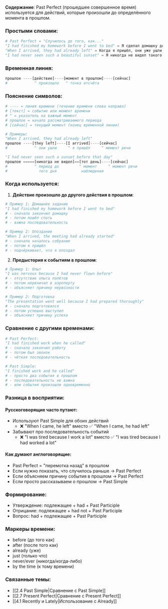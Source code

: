 **Содержание**: Past Perfect (прошедшее совершенное время) используется для действий, которые произошли до определённого момента в прошлом.

### Простыми словами:
```python
# Past Perfect = "Случилось до того, как..."
"I had finished my homework before I went to bed" = Я сделал домашку до того, как пошёл спать
"When I arrived, they had already left" = Когда я пришёл, они уже ушли
"I had never seen such a beautiful sunset" = Я никогда не видел такого красивого заката (до того момента)
```

### Временная линия:
```python
прошлое ----[действие]----[момент в прошлом]----[сейчас]
#            ^ произошло   ^ точка отсчёта
```

### Пояснение символов:
```python
# ---- = линия времени (течение времени слева направо)
# [текст] = событие или момент времени
# ^ = указатель на важный момент
# прошлое = начало рассматриваемого периода
# [сейчас] = текущий момент (конец временной линии)

# Примеры:
"When I arrived, they had already left"
прошлое ----[they left]----[I arrived]----[сейчас]
#            ^ они ушли     ^ я пришёл     ^ момент речи

"I had never seen such a sunset before that day"
прошлое =====[никогда не видел]==[тот день]----[сейчас]
#            ^ период до         ^ момент     ^ момент речи
#              того дня           наблюдения
```

### Когда используется:
1. **Действие произошло до другого действия в прошлом**:
```python
# Пример 1: Домашнее задание
"I had finished my homework before I went to bed"
# - сначала закончил домашку
# - потом пошёл спать
# - важна последовательность

# Пример 2: Опоздание
"When I arrived, the meeting had already started"
# - сначала началось собрание
# - потом я пришёл
# - подчёркивает, что я опоздал
```

2. **Предыстория к событиям в прошлом**:
```python
# Пример 1: Опыт
"I was nervous because I had never flown before"
# - отсутствие опыта полётов
# - потом нервничал в аэропорту
# - объясняет причину нервозности

# Пример 2: Подготовка
"The presentation went well because I had prepared thoroughly"
# - сначала подготовился
# - потом успешно выступил
# - объясняет причину успеха
```

### Сравнение с другими временами:
```python
# Past Perfect:
"I had finished work when he called"
# - сначала закончил работу
# - потом был звонок
# - чёткая последовательность

# Past Simple:
"I finished work and he called"
# - просто два события в прошлом
# - последовательность не важна
# - или события произошли одновременно
```

### Разница в восприятии:
#### Русскоговорящие часто путают:
- Используют Past Simple для обоих действий
  - ❌ "When I came, he left" вместо ✅ "When I came, he had left"
- Забывают про последовательность событий
  - ❌ "I was tired because I work a lot" вместо ✅ "I was tired because I had worked a lot"

#### Как думают англоговорящие:
- Past Perfect = "перемотка назад" в прошлом
- Если нужно показать, что случилось раньше → Past Perfect
- Если объясняем причину события в прошлом → Past Perfect
- Если просто рассказываем о прошлом → Past Simple

### Формирование:
- Утверждение: подлежащее + had + Past Participle
- Отрицание: подлежащее + had not + Past Participle
- Вопрос: had + подлежащее + Past Participle

### Маркеры времени:
- before (до того как)
- after (после того как)
- already (уже)
- just (только что)
- never/ever (никогда/когда-либо)
- by the time (к тому времени)

### Связанные темы:
- [[2.4 Past Simple|Сравнение с Past Simple]]
- [[2.7 Present Perfect|Сравнение с Present Perfect]]
- [[4.1 Recently и Lately|Использование с Already]] 